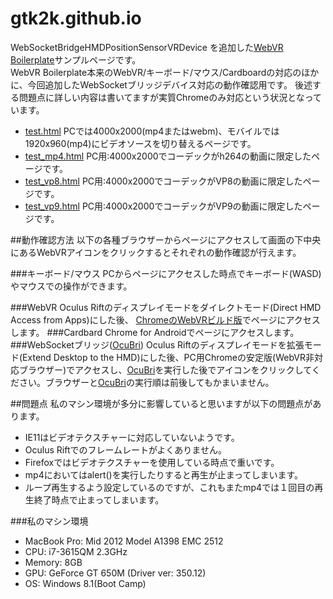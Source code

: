 # gtk2k.github.io
WebSocketBridgeHMDPositionSensorVRDevice を追加した[WebVR Boilerplate](https://github.com/gtk2k/webvr-boilerplate)サンプルページです。  
WebVR Boilerplate本来のWebVR/キーボード/マウス/Cardboardの対応のほかに、今回追加したWebSocketブリッジデバイス対応の動作確認用です。  後述する問題点に詳しい内容は書いてますが実質Chromeのみ対応という状況となっています。
* [test.html](http://gtk2k.github.io/test.html) PCでは4000x2000(mp4またはwebm)、モバイルでは1920x960(mp4)にビデオソースを切り替えるページです。
* [test_mp4.html](http://gtk2k.github.io/test_mp4.html) PC用:4000x2000でコーデックがh264の動画に限定したページです。
* [test_vp8.html](http://gtk2k.github.io/test_vp8.html) PC用:4000x2000でコーデックがVP8の動画に限定したページです。
* [test_vp9.html](http://gtk2k.github.io/test_vp9.html) PC用:4000x2000でコーデックがVP9の動画に限定したページです。

##動作確認方法
以下の各種ブラウザーからページにアクセスして画面の下中央にあるWebVRアイコンをクリックするとそれぞれの動作確認が行えます。


###キーボード/マウス
PCからページにアクセスした時点でキーボード(WASD)やマウスでの操作ができます。  

###WebVR
Oculus Riftのディスプレイモードをダイレクトモード(Direct HMD Access from Apps)にした後、 [ChromeのWebVRビルド版](https://docs.google.com/file/d/0BzudLt22BqGRS3hjOXV3N0JXcjg/edit?pli=1)でページにアクセスします。
###Cardbard
Chrome for Androidでページにアクセスします。
###WebSocketブリッジ([OcuBri](https://github.com/gtk2k/OcuBri))
Oculus Riftのディスプレイモードを拡張モード(Extend Desktop to the HMD)にした後、PC用Chromeの安定版(WebVR非対応ブラウザー)でアクセスし、[OcuBri](https://github.com/gtk2k/OcuBri)を実行した後でアイコンをクリックしてください。ブラウザーと[OcuBri](https://github.com/gtk2k/OcuBri)の実行順は前後してもかまいません。

##問題点
私のマシン環境が多分に影響していると思いますが以下の問題点があります。
* IE11はビデオテクスチャーに対応していないようです。
* Oculus Riftでのフレームレートがよくありません。
* Firefoxではビデオテクスチャーを使用している時点で重いです。
* mp4においてはalert()を実行したりすると再生が止まってしまいます。
* ループ再生するよう設定しているのですが、これもまたmp4では１回目の再生終了時点で止まってしまいます。

###私のマシン環境
- MacBook Pro: Mid 2012 Model A1398 EMC 2512
- CPU: i7-3615QM 2.3GHz
- Memory: 8GB
- GPU: GeForce GT 650M (Driver ver: 350.12)
- OS: Windows 8.1(Boot Camp)
